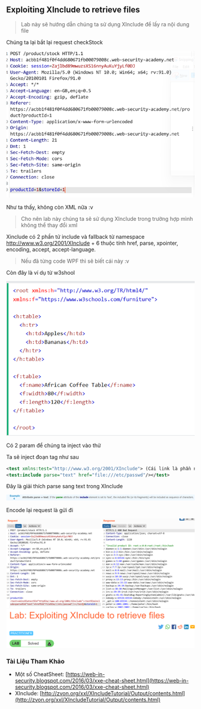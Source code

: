 ## Exploiting XInclude to retrieve files

> Lab này sẽ hướng dẫn chúng ta sử dụng XInclude để lấy ra nội dung file

Chúng ta lại bắt lại request checkStock

![](/imgs/XXE/31.png?raw=true)

Như ta thấy, không còn XML nữa :v

> Cho nên lab này chúng ta sẽ sử dụng XInclude trong trường hợp mình không thể thay đổi xml

Xinclude có 2 phần tử include và fallback từ namespace http://www.w3.org/2001/XInclude + 6 thuộc tính href, parse, xpointer, encoding, accept, accept-language.

> Nếu đã từng code WPF thì sẽ biết cái này :v

Còn đây là ví dụ từ w3shool

![](/imgs/XXE/32.png?raw=true)

Có 2 param để chúng ta inject vào thử

Ta sẽ inject đoạn tag như sau

```XML
<test xmlns:test="http://www.w3.org/2001/XInclude"> (Cái link là phần namespace khai báo) 
<test:include parse="text" href="file:///etc/passwd"/></test>
```

Đây là giải thích parse sang text trong XInclude

![](/imgs/XXE/33.png?raw=true)

Encode lại request là gửi đi

![](/imgs/XXE/34.png?raw=true)
![](/imgs/XXE/35.png?raw=true)

### Tài Liệu Tham Khảo
- Một số CheatSheet: [https://web-in-security.blogspot.com/2016/03/xxe-cheat-sheet.html](https://web-in-security.blogspot.com/2016/03/xxe-cheat-sheet.html)
- XInclude: [http://zvon.org/xxl/XIncludeTutorial/Output/contents.html](http://zvon.org/xxl/XIncludeTutorial/Output/contents.html)